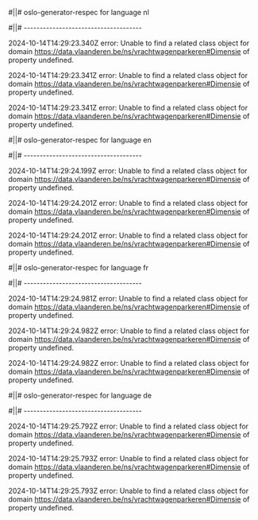 #||# oslo-generator-respec for language nl  

#||# -------------------------------------  

2024-10-14T14:29:23.340Z error: Unable to find a related class object for domain https://data.vlaanderen.be/ns/vrachtwagenparkeren#Dimensie of property undefined.

2024-10-14T14:29:23.341Z error: Unable to find a related class object for domain https://data.vlaanderen.be/ns/vrachtwagenparkeren#Dimensie of property undefined.

2024-10-14T14:29:23.341Z error: Unable to find a related class object for domain https://data.vlaanderen.be/ns/vrachtwagenparkeren#Dimensie of property undefined.

#||# oslo-generator-respec for language en  

#||# -------------------------------------  

2024-10-14T14:29:24.199Z error: Unable to find a related class object for domain https://data.vlaanderen.be/ns/vrachtwagenparkeren#Dimensie of property undefined.

2024-10-14T14:29:24.201Z error: Unable to find a related class object for domain https://data.vlaanderen.be/ns/vrachtwagenparkeren#Dimensie of property undefined.

2024-10-14T14:29:24.201Z error: Unable to find a related class object for domain https://data.vlaanderen.be/ns/vrachtwagenparkeren#Dimensie of property undefined.

#||# oslo-generator-respec for language fr  

#||# -------------------------------------  

2024-10-14T14:29:24.981Z error: Unable to find a related class object for domain https://data.vlaanderen.be/ns/vrachtwagenparkeren#Dimensie of property undefined.

2024-10-14T14:29:24.982Z error: Unable to find a related class object for domain https://data.vlaanderen.be/ns/vrachtwagenparkeren#Dimensie of property undefined.

2024-10-14T14:29:24.982Z error: Unable to find a related class object for domain https://data.vlaanderen.be/ns/vrachtwagenparkeren#Dimensie of property undefined.

#||# oslo-generator-respec for language de  

#||# -------------------------------------  

2024-10-14T14:29:25.792Z error: Unable to find a related class object for domain https://data.vlaanderen.be/ns/vrachtwagenparkeren#Dimensie of property undefined.

2024-10-14T14:29:25.793Z error: Unable to find a related class object for domain https://data.vlaanderen.be/ns/vrachtwagenparkeren#Dimensie of property undefined.

2024-10-14T14:29:25.793Z error: Unable to find a related class object for domain https://data.vlaanderen.be/ns/vrachtwagenparkeren#Dimensie of property undefined.

